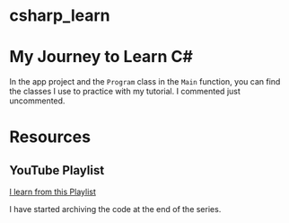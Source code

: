 # csharp_learn

# My Journey to Learn C#

In the app project and the `Program` class in the `Main` function, you can find the classes I use to practice with my tutorial. I commented just uncommented.

# Resources

## YouTube Playlist
[I learn from this Playlist](https://www.youtube.com/playlist?list=PL4n1Qos4Tb6SWPbJNpiznp-Ok4A8J_23l)

I have started archiving the code at the end of the series.

